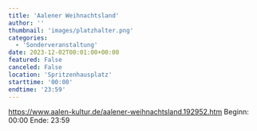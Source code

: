 ```yaml
---
title: 'Aalener Weihnachtsland'
author: ''
thumbnail: 'images/platzhalter.png'
categories:
  - 'Sonderveranstaltung'
date: 2023-12-02T00:01:00+00:00
featured: False
canceled: False
location: 'Spritzenhausplatz'
starttime: '00:00'
endtime: '23:59'
---
```

https://www.aalen-kultur.de/aalener-weihnachtsland.192952.htm
Beginn: 00:00
 Ende: 23:59
